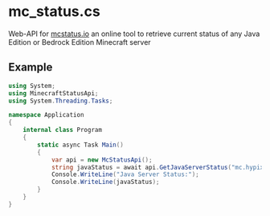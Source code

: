 # mc_status.cs
Web-API for [mcstatus.io](https://mcstatus.io) an online tool to retrieve current status of any Java Edition or Bedrock Edition Minecraft server

## Example
```cs
using System;
using MinecraftStatusApi;
using System.Threading.Tasks;

namespace Application
{
    internal class Program
    {
        static async Task Main()
        {
            var api = new McStatusApi();
            string javaStatus = await api.GetJavaServerStatus("mc.hypixel.net");
            Console.WriteLine("Java Server Status:");
            Console.WriteLine(javaStatus);
        }
    }
}
```
